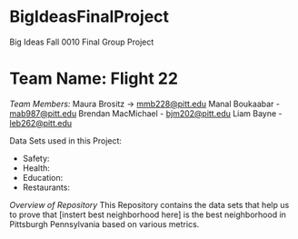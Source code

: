 # BigIdeasFinalProject
Big Ideas Fall 0010 Final Group Project

# Team Name: Flight 22 
*Team Members:* 
Maura Brositz → mmb228@pitt.edu
Manal Boukaabar -  mab987@pitt.edu
Brendan MacMichael - bjm202@pitt.edu
Liam Bayne - leb262@pitt.edu

Data Sets used in this Project:
- Safety:
- Health:
- Education:
- Restaurants:

*Overview of Repository*
This Repository contains the data sets that help us to prove that [instert best neighborhood here] is the best neighborhood in Pittsburgh Pennsylvania based on various metrics.


